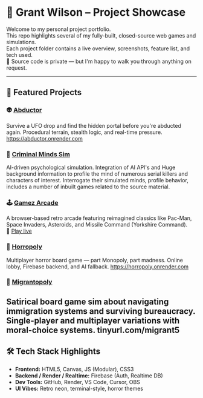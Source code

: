 # 💼 Grant Wilson – Project Showcase

Welcome to my personal project portfolio.  
This repo highlights several of my fully-built, closed-source web games and simulations.  
Each project folder contains a live overview, screenshots, feature list, and tech used.  
🛑 Source code is private — but I'm happy to walk you through anything on request.

---

## 🚀 Featured Projects

### 👽 [Abductor](./abductor-showcase/README.md)  
Survive a UFO drop and find the hidden portal before you're abducted again. Procedural terrain, stealth logic, and real-time pressure.
https://abductor.onrender.com

### 🧠 [Criminal Minds Sim](./criminal-minds/README.md)  
AI-driven psychological simulation. Integration of AI API's and Huge background information to profile the mind of numerous serial killers and characters of interest.
Interrogate their simulated minds, profile behavior, includes a number of inbuilt games related to the source material.


### 🕹️ [Gamez Arcade](./gamez-arcade-showcase/README.md)  
A browser-based retro arcade featuring reimagined classics like Pac-Man, Space Invaders, Asteroids, and Missile Command (Yorkshire Command).  
🔗 [Play live](https://gamez-z3na.onrender.com)

### 🎲 [Horropoly](./horropoly-showcase/README.md)  
Multiplayer horror board game — part Monopoly, part madness. Online lobby, Firebase backend, and AI fallback.
https://horropoly.onrender.com

### 🧳 [Migrantopoly](./migrantopoly-showcase/README.md)  
Satirical board game sim about navigating immigration systems and surviving bureaucracy.  
Single-player and multiplayer variations with moral-choice systems.
tinyurl.com/migrant5
---

## 🛠️ Tech Stack Highlights

- **Frontend:** HTML5, Canvas, JS (Modular), CSS3
- **Backend / Render / Realtime:** Firebase (Auth, Realtime DB)
- **Dev Tools:** GitHub, Render, VS Code, Cursor, OBS
- **UI Vibes:** Retro neon, terminal-style, horror themes

